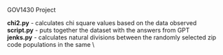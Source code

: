 GOV1430 Project 

**chi2.py** - calculates chi square values based on the data observed \
**script.py** - puts together the dataset with the answers from GPT \
**jenks.py** - calculates natural divisions between the randomly selected zip code populations in the same \

